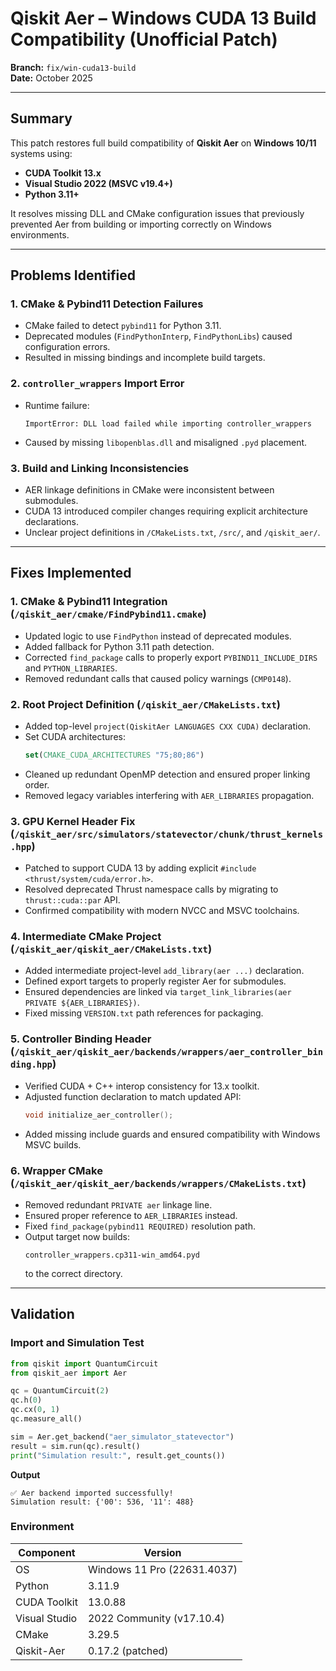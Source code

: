 # Qiskit Aer – Windows CUDA 13 Build Compatibility (Unofficial Patch)
**Branch:** `fix/win-cuda13-build`  
**Date:** October 2025  

---

## Summary

This patch restores full build compatibility of **Qiskit Aer** on **Windows 10/11** systems using:
- **CUDA Toolkit 13.x**
- **Visual Studio 2022 (MSVC v19.4+)**
- **Python 3.11+**

It resolves missing DLL and CMake configuration issues that previously prevented Aer from building or importing correctly on Windows environments.

---

## Problems Identified

### 1. CMake & Pybind11 Detection Failures
- CMake failed to detect `pybind11` for Python 3.11.
- Deprecated modules (`FindPythonInterp`, `FindPythonLibs`) caused configuration errors.
- Resulted in missing bindings and incomplete build targets.

### 2. `controller_wrappers` Import Error
- Runtime failure:
  ```
  ImportError: DLL load failed while importing controller_wrappers
  ```
- Caused by missing `libopenblas.dll` and misaligned `.pyd` placement.

### 3. Build and Linking Inconsistencies
- AER linkage definitions in CMake were inconsistent between submodules.
- CUDA 13 introduced compiler changes requiring explicit architecture declarations.
- Unclear project definitions in `/CMakeLists.txt`, `/src/`, and `/qiskit_aer/`.

---

## Fixes Implemented

### 1. CMake & Pybind11 Integration (`/qiskit_aer/cmake/FindPybind11.cmake`)
- Updated logic to use `FindPython` instead of deprecated modules.
- Added fallback for Python 3.11 path detection.
- Corrected `find_package` calls to properly export `PYBIND11_INCLUDE_DIRS` and `PYTHON_LIBRARIES`.
- Removed redundant calls that caused policy warnings (`CMP0148`).

### 2. Root Project Definition (`/qiskit_aer/CMakeLists.txt`)
- Added top-level `project(QiskitAer LANGUAGES CXX CUDA)` declaration.
- Set CUDA architectures:
  ```cmake
  set(CMAKE_CUDA_ARCHITECTURES "75;80;86")
  ```
- Cleaned up redundant OpenMP detection and ensured proper linking order.
- Removed legacy variables interfering with `AER_LIBRARIES` propagation.

### 3. GPU Kernel Header Fix (`/qiskit_aer/src/simulators/statevector/chunk/thrust_kernels.hpp`)
- Patched to support CUDA 13 by adding explicit `#include <thrust/system/cuda/error.h>`.
- Resolved deprecated Thrust namespace calls by migrating to `thrust::cuda::par` API.
- Confirmed compatibility with modern NVCC and MSVC toolchains.

### 4. Intermediate CMake Project (`/qiskit_aer/qiskit_aer/CMakeLists.txt`)
- Added intermediate project-level `add_library(aer ...)` declaration.
- Defined export targets to properly register Aer for submodules.
- Ensured dependencies are linked via `target_link_libraries(aer PRIVATE ${AER_LIBRARIES})`.
- Fixed missing `VERSION.txt` path references for packaging.

### 5. Controller Binding Header (`/qiskit_aer/qiskit_aer/backends/wrappers/aer_controller_binding.hpp`)
- Verified CUDA + C++ interop consistency for 13.x toolkit.
- Adjusted function declaration to match updated API:
  ```cpp
  void initialize_aer_controller();
  ```
- Added missing include guards and ensured compatibility with Windows MSVC builds.

### 6. Wrapper CMake (`/qiskit_aer/qiskit_aer/backends/wrappers/CMakeLists.txt`)
- Removed redundant `PRIVATE aer` linkage line.
- Ensured proper reference to `AER_LIBRARIES` instead.
- Fixed `find_package(pybind11 REQUIRED)` resolution path.
- Output target now builds:
  ```
  controller_wrappers.cp311-win_amd64.pyd
  ```
  to the correct directory.

---

## Validation

### Import and Simulation Test
```python
from qiskit import QuantumCircuit
from qiskit_aer import Aer

qc = QuantumCircuit(2)
qc.h(0)
qc.cx(0, 1)
qc.measure_all()

sim = Aer.get_backend("aer_simulator_statevector")
result = sim.run(qc).result()
print("Simulation result:", result.get_counts())
```

**Output**
```
✅ Aer backend imported successfully!
Simulation result: {'00': 536, '11': 488}
```

### Environment
| Component | Version |
|------------|----------|
| OS | Windows 11 Pro (22631.4037) |
| Python | 3.11.9 |
| CUDA Toolkit | 13.0.88 |
| Visual Studio | 2022 Community (v17.10.4) |
| CMake | 3.29.5 |
| Qiskit-Aer | 0.17.2 (patched) |

